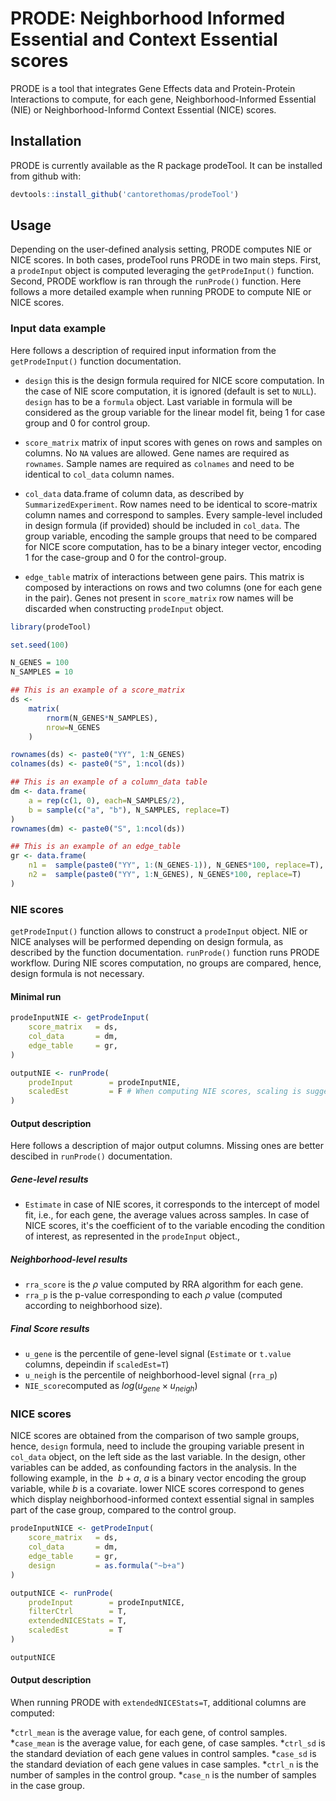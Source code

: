 # PRODE: Neighborhood Informed Essential and Context Essential scores

PRODE is a tool that integrates Gene Effects data and Protein-Protein Interactions to
compute, for each gene, Neighborhood-Informed Essential (NIE) or Neighborhood-Informd Context Essential (NICE) scores. 

## Installation

PRODE is currently available as the R package prodeTool. 
It can be installed from github with: 

```R
devtools::install_github('cantorethomas/prodeTool')
```

## Usage 
Depending on the user-defined analysis setting, PRODE computes NIE or NICE scores. In both cases, prodeTool runs PRODE in two main steps. First, a `prodeInput` object is computed leveraging the `getProdeInput()` function. Second, PRODE workflow is ran through the `runProde()` function. Here follows a more detailed example when running PRODE to compute NIE or NICE scores. 

### Input data example 
Here follows a description of required input information from the `getProdeInput()` function documentation. 

* `design` this is the design formula required for NICE score computation. In the case of
   NIE score computation, it is ignored (default is set to `NULL`). `design` has to
   be a `formula` object. Last variable in formula will be considered as the group
   variable for the linear model fit, being 1 for case group and 0 for control group.

* `score_matrix` matrix of input scores with genes on rows
   and samples on columns. No `NA` values are allowed. Gene names are required
   as `rownames`. Sample names are required as `colnames` and need to be
   identical to `col_data` column names.

* `col_data` data.frame of column data, as described by `SummarizedExperiment`. Row names
   need to be identical to score-matrix column names and correspond to samples.
   Every sample-level included in design formula (if provided) should be included in `col_data`.
   The group variable, encoding the sample groups that need to be compared for NICE score
   computation, has to be a binary integer vector, encoding 1 for the case-group and 0 for the
   control-group.

* `edge_table` matrix of interactions between gene pairs. This matrix is composed by interactions on rows
   and two columns (one for each gene in the pair). Genes not present in `score_matrix` row names
   will be discarded when constructing `prodeInput` object.

```R
library(prodeTool)

set.seed(100)

N_GENES = 100
N_SAMPLES = 10

## This is an example of a score_matrix 
ds <-
    matrix(
        rnorm(N_GENES*N_SAMPLES),
        nrow=N_GENES
    )

rownames(ds) <- paste0("YY", 1:N_GENES)
colnames(ds) <- paste0("S", 1:ncol(ds))

## This is an example of a column_data table
dm <- data.frame(
    a = rep(c(1, 0), each=N_SAMPLES/2),
    b = sample(c("a", "b"), N_SAMPLES, replace=T)
)
rownames(dm) <- paste0("S", 1:ncol(ds))

## This is an example of an edge_table
gr <- data.frame(
    n1 =  sample(paste0("YY", 1:(N_GENES-1)), N_GENES*100, replace=T),
    n2 =  sample(paste0("YY", 1:N_GENES), N_GENES*100, replace=T)
)

```

### NIE scores  

`getProdeInput()` function allows to construct a `prodeInput` object. NIE or NICE analyses will be performed depending on design formula, as described by the function documentation. `runProde()` function 
runs PRODE workflow. During NIE scores computation, no groups are compared, hence, design formula is not necessary. 

#### Minimal run 
```R
prodeInputNIE <- getProdeInput(
    score_matrix   = ds,
    col_data       = dm,
    edge_table     = gr,
)

outputNIE <- runProde(
    prodeInput        = prodeInputNIE,
    scaledEst         = F # When computing NIE scores, scaling is suggested to be set as F
)

```
#### Output description 
Here follows a description of major output columns. Missing ones are better descibed in `runProde()` documentation. 

##### Gene-level results
* `Estimate` in case of NIE scores, it corresponds to the intercept of model fit,
        i.e., for each gene, the average values across samples. In case of NICE scores, it's
        the coefficient of to the variable encoding the condition of
        interest, as represented in the `prodeInput` object.,


##### Neighborhood-level results

* `rra_score` is the $\rho$ value computed by RRA algorithm for each gene.
* `rra_p` is the p-value corresponding to each $\rho$ value (computed according to neighborhood size).

##### Final Score results

* `u_gene` is the percentile of gene-level signal (`Estimate` or `t.value` columns, depeindin if `scaledEst=T`)
* `u_neigh` is the percentile of neighborhood-level signal (`rra_p`)
* `NIE_score`computed as $log(u_{gene} \times u_{neigh})$

### NICE scores  
NICE scores are obtained from the comparison of two sample groups, hence, `design` formula, need to include the grouping variable present in `col_data` object, on the left side as the last variable. In the design, other variables can be added, as confounding factors in the analysis. In the following example, in the $~b+a$, $a$ is a binary vector encoding the group variable, while $b$ is a covariate. lower NICE scores correspond to genes which display neighborhood-informed context essential  signal in samples part of the case group, compared to the control group. 

```R
prodeInputNICE <- getProdeInput(
    score_matrix   = ds,
    col_data       = dm,
    edge_table     = gr,
    design         = as.formula("~b+a")
)

outputNICE <- runProde(
    prodeInput        = prodeInputNICE,
    filterCtrl        = T,
    extendedNICEStats = T,
    scaledEst         = T
)

outputNICE
```
#### Output description  
When running PRODE with `extendedNICEStats=T`, additional columns are computed: 

*`ctrl_mean` is the average value, for each gene, of control samples.
*`case_mean` is the average value, for each gene, of case samples.
*`ctrl_sd` is the standard deviation of each gene values in control samples.
*`case_sd` is the standard deviation of each gene values in case samples.
*`ctrl_n` is the number of samples in the control group.
*`case_n` is the number of samples in the case group.
